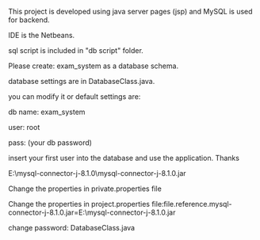 This project is developed using java server pages (jsp) and MySQL is used for backend.

IDE is the Netbeans.

sql script is included in "db script" folder.

Please create:
exam_system as a database schema.

database settings are in DatabaseClass.java.

you can modify it or default settings are:

db name:  exam_system

user:     root

pass:     (your db password)


insert your first user into the database and use the application.
Thanks

E:\mysql-connector-j-8.1.0\mysql-connector-j-8.1.0.jar

Change the properties in private.properties file

Change the properties in project.properties file:file.reference.mysql-connector-j-8.1.0.jar=E:\\mysql-connector-j-8.1.0.jar

change password: DatabaseClass.java
